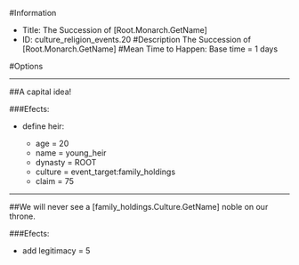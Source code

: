 #Information
 - Title: The Succession of [Root.Monarch.GetName]
 - ID: culture_religion_events.20
#Description
The Succession of [Root.Monarch.GetName]
#Mean Time to Happen:
Base time = 1 days

#Options

___
##A capital idea!

###Efects:<ul><li>define heir:</li><ul><li>age = 20</li><li>name = young_heir</li><li>dynasty = ROOT</li><li>culture = event_target:family_holdings</li><li>claim = 75</li></ul></ul>

___
##We will never see a [family_holdings.Culture.GetName] noble on our throne.

###Efects:<ul><li>add legitimacy = 5</li></ul>
